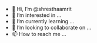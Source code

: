 - 👋 Hi, I’m @shresthaamrit
- 👀 I’m interested in ...
- 🌱 I’m currently learning ...
- 💞️ I’m looking to collaborate on ...
- 📫 How to reach me ...

<!---
shresthaamrit/shresthaamrit is a ✨ special ✨ repository because its `README.md` (this file) appears on your GitHub profile.
You can click the Preview link to take a look at your changes.
--->
